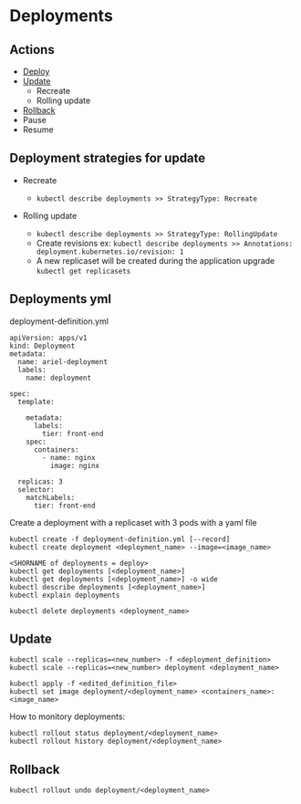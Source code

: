 # Deployments

## Actions
- [Deploy](https://github.com/Ariel-Yu/knowledge-bases/blob/master/kubernetes/3.3-deployments.md#deployments-yml)
- [Update](https://github.com/Ariel-Yu/knowledge-bases/blob/master/kubernetes/3.3-deployments.md#update)
    - Recreate
    - Rolling update  
- [Rollback](https://github.com/Ariel-Yu/knowledge-bases/blob/master/kubernetes/3.3-deployments.md#rollback)
- Pause
- Resume

## Deployment strategies for update
- Recreate
    - `kubectl describe deployments >> StrategyType: Recreate`

- Rolling update
    - `kubectl describe deployments >> StrategyType: RollingUpdate`
    - Create revisions ex: `kubectl describe deployments >> Annotations: deployment.kubernetes.io/revision: 1`
    - A new replicaset will be created during the application upgrade `kubectl get replicasets`
    
## Deployments yml

deployment-definition.yml
```
apiVersion: apps/v1
kind: Deployment
metadata:
  name: ariel-deployment
  labels:
    name: deployment

spec:
  template:

    metadata:
      labels:
        tier: front-end
    spec:
      containers:
        - name: nginx
          image: nginx

  replicas: 3
  selector:
    matchLabels:
      tier: front-end
```

Create a deployment with a replicaset with 3 pods with a yaml file
```
kubectl create -f deployment-definition.yml [--record]
kubectl create deployment <deployment_name> --image=<image_name>

<SHORNAME of deployments = deploy>
kubectl get deployments [<deployment_name>]
kubectl get deployments [<deployment_name>] -o wide
kubectl describe deployments [<deployment_name>]
kubectl explain deployments

kubectl delete deployments <deployment_name>
```

## Update

```
kubectl scale --replicas=<new_number> -f <deployment_definition>
kubectl scale --replicas=<new_number> deployment <deployment_name>

kubectl apply -f <edited_definition_file>
kubectl set image deployment/<deployment_name> <containers_name>: <image_name>
```

How to monitory deployments:
```
kubectl rollout status deployment/<deployment_name>
kubectl rollout history deployment/<deployment_name>
```

## Rollback

```
kubectl rollout undo deployment/<deployment_name>
```
